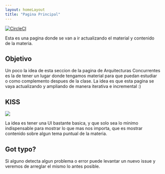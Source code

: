 ```yaml
---
layout: homeLayout
title: "Pagina Principal"
---
```


[![CircleCI](https://circleci.com/gh/arquitecturas-concurrentes/iasc-book/tree/source.svg?style=svg)](https://circleci.com/gh/arquitecturas-concurrentes/iasc-book/tree/source)

Esta es una pagina donde se van a ir actualizando el material y contenido de la materia.

## Objetivo

Un poco la idea de esta seccion de la pagina de Arquitecturas Concurrentes es la de tener un lugar donde tengamos material para que puedan estudiar o como complemento despues de la clase. La idea es que esta pagina se vaya actualizando y ampliando de manera iterativa e incremental :)

## KISS

<img src="{{site.relative_url}}/img/principio-kiss.jpg" class='center'>

La idea es tener una UI bastante basica, y que solo sea lo minimo indispensable para mostrar lo que mas nos importa, que es mostrar contenido sobre algun tema puntual de la materia.

## Got typo?

Si alguno detecta algun problema o error puede levantar un nuevo issue y veremos de arreglar el mismo lo antes posible.
